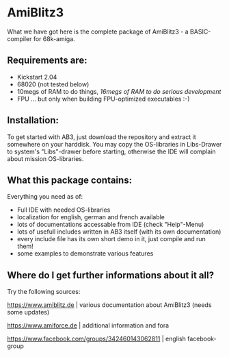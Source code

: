 # AmiBlitz3
What we have got here is the complete package of AmiBlitz3 - a BASIC-compiler for 68k-amiga.

## Requirements are:
- Kickstart 2.04
- 68020 (not tested below)
- 10megs of RAM to do things, _16megs of RAM to do serious development_
- FPU ... but only when building FPU-optimized executables :-)

## Installation:
To get started with AB3, just download the repository and extract it somewhere on your harddisk.
You may copy the OS-libraries in Libs-Drawer to system's "Libs"-drawer before starting, otherwise the IDE will complain about mission OS-libraries.

## What this package contains:
Everything you need as of:
- Full IDE with needed OS-libraries
- localization for english, german and french available
- lots of documentations accessable from IDE (check "Help"-Menu)
- lots of usefull includes written in AB3 itself (with its own documentation)
- every include file has its own short demo in it, just compile and run them!
- some examples to demonstrate various features

## Where do I get further informations about it all?
Try the following sources:

https://www.amiblitz.de                         | various documentation about AmiBlitz3 (needs some updates)

https://www.amiforce.de                         | additional information and fora

https://www.facebook.com/groups/342460143062811 | english facebook-group
